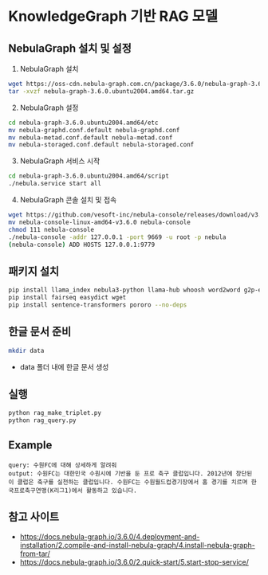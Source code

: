 # KnowledgeGraph 기반 RAG 모델

## NebulaGraph 설치 및 설정

1. NebulaGraph 설치

```sh
wget https://oss-cdn.nebula-graph.com.cn/package/3.6.0/nebula-graph-3.6.0.ubuntu2004.amd64.tar.gz
tar -xvzf nebula-graph-3.6.0.ubuntu2004.amd64.tar.gz
```

2. NebulaGraph 설정

```sh
cd nebula-graph-3.6.0.ubuntu2004.amd64/etc
mv nebula-graphd.conf.default nebula-graphd.conf
mv nebula-metad.conf.default nebula-metad.conf
mv nebula-storaged.conf.default nebula-storaged.conf
```

3. NebulaGraph 서비스 시작

```sh
cd nebula-graph-3.6.0.ubuntu2004.amd64/script
./nebula.service start all
```

4. NebulaGraph 콘솔 설치 및 접속

```sh
wget https://github.com/vesoft-inc/nebula-console/releases/download/v3.6.0/nebula-console-linux-amd64-v3.6.0
mv nebula-console-linux-amd64-v3.6.0 nebula-console
chmod 111 nebula-console
./nebula-console -addr 127.0.0.1 -port 9669 -u root -p nebula
(nebula-console) ADD HOSTS 127.0.0.1:9779
```

## 패키지 설치

```sh
pip install llama_index nebula3-python llama-hub whoosh word2word g2p-en kss marisa-trie
pip install fairseq easydict wget
pip install sentence-transformers pororo --no-deps
```

## 한글 문서 준비

```sh
mkdir data
```

- data 폴더 내에 한글 문서 생성

## 실행

```sh
python rag_make_triplet.py
python rag_query.py
```

## Example

```
query: 수원FC에 대해 상세하게 알려줘
output: 수원FC는 대한민국 수원시에 기반을 둔 프로 축구 클럽입니다. 2012년에 창단된 이 클럽은 축구를 실천하는 클럽입니다. 수원FC는 수원월드컵경기장에서 홈 경기를 치르며 한국프로축구연맹(K리그1)에서 활동하고 있습니다.
```

## 참고 사이트

- https://docs.nebula-graph.io/3.6.0/4.deployment-and-installation/2.compile-and-install-nebula-graph/4.install-nebula-graph-from-tar/
- https://docs.nebula-graph.io/3.6.0/2.quick-start/5.start-stop-service/
